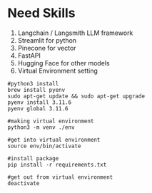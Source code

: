 # Need Skills
1. Langchain  / Langsmith LLM framework
2. Streamlit for python
3. Pinecone for vector
4. FastAPI
5. Hugging Face for other models
6. Virtual Environment setting
```
#python3 install
brew install pyenv  
sudo apt-get update && sudo apt-get upgrade  
pyenv install 3.11.6  
pyenv global 3.11.6

#making virtual environment
python3 -m venv ./env  

#get into virtual environment
source env/bin/activate

#install package
pip install -r requirements.txt

#get out from virtual environment 
deactivate
```
